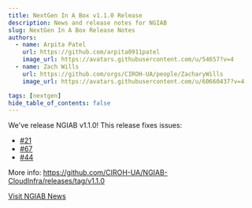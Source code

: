 ```yaml
---
title: NextGen In A Box v1.1.0 Release
description: News and release notes for NGIAB
slug: NextGen In A Box Release Notes 
authors:
  - name: Arpita Patel
    url: https://github.com/arpita0911patel
    image_url: https://avatars.githubusercontent.com/u/54657?v=4
  - name: Zach Wills
    url: https://github.com/orgs/CIROH-UA/people/ZacharyWills
    image_url: https://avatars.githubusercontent.com/u/60660437?v=4

tags: [nextgen]
hide_table_of_contents: false
---
```


We've release NGIAB v1.1.0! This release fixes issues:

- [#21](https://github.com/CIROH-UA/NGIAB-CloudInfra/issues/21)
- [#67](https://github.com/CIROH-UA/NGIAB-CloudInfra/issues/67)
- [#44](https://github.com/CIROH-UA/NGIAB-CloudInfra/issues/44)

More info: https://github.com/CIROH-UA/NGIAB-CloudInfra/releases/tag/v1.1.0

[Visit NGIAB News](/docs/products/nextgeninaboxDocker/news)